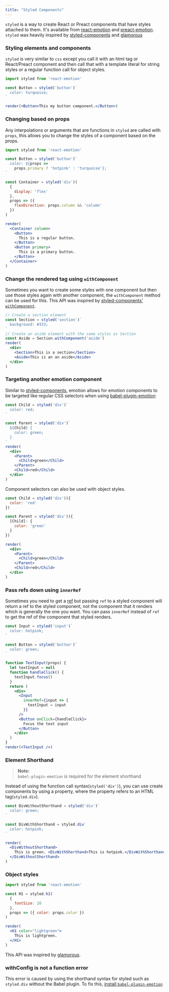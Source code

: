 ```yaml
---
title: "Styled Components"
---
```


`styled` is a way to create React or Preact components that have styles attached to them. It's available from [react-emotion](https://emotion.sh/docs/react-emotion) and [preact-emotion](https://emotion.sh/docs/preact-emotion). `styled` was heavily inspired by [styled-components](https://www.styled-components.com/) and [glamorous](https://glamorous.rocks/)

### Styling elements and components

`styled` is very similar to `css` except you call it with an html tag or React/Preact component and then call that with a template literal for string styles or a regular function call for object styles.

```jsx live
import styled from 'react-emotion'

const Button = styled('button')`
  color: turquoise;
`

render(<Button>This my button component.</Button>)
```

### Changing based on props

Any interpolations or arguments that are functions in `styled` are called with `props`, this allows you to change the styles of a component based on the props.

```jsx live
import styled from 'react-emotion'

const Button = styled('button')`
  color: ${props =>
    props.primary ? 'hotpink' : 'turquoise'};
`

const Container = styled('div')(
  {
    display: 'flex'
  },
  props => ({
    flexDirection: props.column && 'column'
  })
)

render(
  <Container column>
    <Button>
      This is a regular button.
    </Button>
    <Button primary>
      This is a primary button.
    </Button>
  </Container>
)
```


### Change the rendered tag using `withComponent`

Sometimes you want to create some styles with one component but then use those styles again with another component, the `withComponent` method can be used for this. This API was inspired by [styled-components' `withComponent`](https://www.styled-components.com/docs/api#withcomponent).

```jsx live
// Create a section element
const Section = styled('section')`
  background: #333;
`
// Create an aside element with the same styles as Section
const Aside = Section.withComponent('aside')
render(
  <div>
    <Section>This is a section</Section>
    <Aside>This is an an aside</Aside>
  </div>
)
```

### Targeting another emotion component

Similar to [styled-components](https://www.styled-components.com/docs/faqs#can-i-refer-to-other-components), emotion allows for emotion components to be targeted like regular CSS selectors when using [babel-plugin-emotion](https://emotion.sh/docs/babel-plugin-emotion):

```jsx live
const Child = styled('div')`
  color: red;
`

const Parent = styled('div')`
  ${Child} {
    color: green;
  }
`
render(
  <div>
    <Parent>
      <Child>green</Child>
    </Parent>
    <Child>red</Child>
  </div>
)
```

Component selectors can also be used with object styles.

```jsx live
const Child = styled('div')({
  color: 'red'
})

const Parent = styled('div')({
  [Child]: {
    color: 'green'
  }
})

render(
  <div>
    <Parent>
      <Child>green</Child>
    </Parent>
    <Child>red</Child>
  </div>
)
```

### Pass refs down using `innerRef`

Sometimes you need to get a [ref](https://reactjs.org/docs/refs-and-the-dom.html) but passing `ref` to a styled component will return a ref to the styled component, not the component that it renders which is generally the one you want. You can pass `innerRef` instead of `ref` to get the ref of the component that styled renders.

```jsx live
const Input = styled('input')`
  color: hotpink;
`

const Button = styled('button')`
  color: green;
`

function TextInput(props) {
  let textInput = null
  function handleClick() {
    textInput.focus()
  }
  return (
    <div>
      <Input
        innerRef={input => {
          textInput = input
        }}
      />
      <Button onClick={handleClick}>
        Focus the text input
      </Button>
    </div>
  )
}
render(<TextInput />)
```

### Element Shorthand

> **Note:** <br>`babel-plugin-emotion` is required for the element shorthand

Instead of using the function call syntax(`styled('div')`), you can use create components by using a property, where the property refers to an HTML tag(`styled.div`).

```jsx live
const DivWithoutShorthand = styled('div')`
  color: green;
`

const DivWithShorthand = styled.div`
  color: hotpink;
`

render(
  <DivWithoutShorthand>
    This is green. <DivWithShorthand>This is hotpink.</DivWithShorthand>
  </DivWithoutShorthand>
)
```

### Object styles

```jsx live
import styled from 'react-emotion'

const H1 = styled.h1(
  {
    fontSize: 20
  },
  props => ({ color: props.color })
)

render(
  <H1 color="lightgreen">
    This is lightgreen.
  </H1>
)
```

This API was inspired by [glamorous](https://github.com/paypal/glamorous).

### withConfig is not a function error

This error is caused by using the shorthand syntax for styled such as `styled.div` without the Babel plugin. To fix this, [install `babel-plugin-emotion`](https://emotion.sh/docs/babel)
